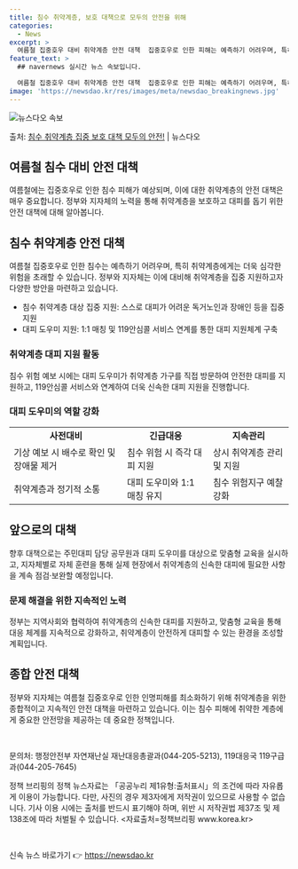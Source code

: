 ```yaml
---
title: 침수 취약계층, 보호 대책으로 모두의 안전을 위해
categories:
  - News
excerpt: >
  여름철 집중호우 대비 취약계층 안전 대책  집중호우로 인한 피해는 예측하기 어려우며, 특히 취약계층에게는 더…
feature_text: >
  ## navernews 실시간 뉴스 속보입니다.

  여름철 집중호우 대비 취약계층 안전 대책  집중호우로 인한 피해는 예측하기 어려우며, 특히 취약계층에게는 더…
image: 'https://newsdao.kr/res/images/meta/newsdao_breakingnews.jpg'
---
```


![뉴스다오 속보](https://newsdao.kr/res/images/meta/newsdao_breakingnews.jpg)

<p>출처: <a href="https://newsdao.kr/4177" rel="dofollow">침수 취약계층 집중 보호 대책 모두의 안전!</a> | 뉴스다오</p>

<h2 data-ke-size="size26">여름철 침수 대비 안전 대책</h2>

<p data-ke-size="size16">여름철에는 집중호우로 인한 침수 피해가 예상되며, 이에 대한 취약계층의 안전 대책은 매우 중요합니다. 정부와 지자체의 노력을 통해 취약계층을 보호하고 대피를 돕기 위한 안전 대책에 대해 알아봅니다.</p>

<h2 data-ke-size="size24">침수 취약계층 안전 대책</h2>

<p data-ke-size="size16">여름철 집중호우로 인한 침수는 예측하기 어려우며, 특히 취약계층에게는 더욱 심각한 위험을 초래할 수 있습니다. 정부와 지자체는 이에 대비해 취약계층을 집중 지원하고자 다양한 방안을 마련하고 있습니다.</p>

<ul>
  <li>침수 취약계층 대상 집중 지원: 스스로 대피가 어려운 독거노인과 장애인 등을 집중 지원</li>
  <li>대피 도우미 지원: 1:1 매칭 및 119안심콜 서비스 연계를 통한 대피 지원체계 구축</li>
</ul>

<h3 data-ke-size="size20">취약계층 대피 지원 활동</h3>

<p data-ke-size="size16">침수 위험 예보 시에는 대피 도우미가 취약계층 가구를 직접 방문하여 안전한 대피를 지원하고, 119안심콜 서비스와 연계하여 더욱 신속한 대피 지원을 진행합니다.</p>

<h3 data-ke-size="size20">대피 도우미의 역할 강화</h3>

<table>
  <tr>
    <td style="text-align: center; height: 17px;"><b>사전대비</b></td>
    <td style="text-align: center; height: 17px;"><b>긴급대응</b></td>
    <td style="text-align: center; height: 17px;"><b>지속관리</b></td>
  </tr>
  <tr>
    <td>기상 예보 시 배수로 확인 및 장애물 제거</td>
    <td>침수 위험 시 즉각 대피 지원</td>
    <td>상시 취약계층 관리 및 지원</td>
  </tr>
  <tr>
    <td>취약계층과 정기적 소통</td>
    <td>대피 도우미와 1:1 매칭 유지</td>
    <td>침수 위험지구 예찰 강화</td>
  </tr>
</table>

<h2 data-ke-size="size24">앞으로의 대책</h2>

<p data-ke-size="size16">향후 대책으로는 주민대피 담당 공무원과 대피 도우미를 대상으로 맞춤형 교육을 실시하고, 지자체별로 자체 훈련을 통해 실제 현장에서 취약계층의 신속한 대피에 필요한 사항을 계속 점검·보완할 예정입니다.</p>

<h3 data-ke-size="size20">문제 해결을 위한 지속적인 노력</h3>

<p data-ke-size="size16">정부는 지역사회와 협력하여 취약계층의 신속한 대피를 지원하고, 맞춤형 교육을 통해 대응 체계를 지속적으로 강화하고, 취약계층이 안전하게 대피할 수 있는 환경을 조성할 계획입니다.</p>

<h2 data-ke-size="size24">종합 안전 대책</h2>

<p data-ke-size="size16">정부와 지자체는 여름철 집중호우로 인한 인명피해를 최소화하기 위해 취약계층을 위한 종합적이고 지속적인 안전 대책을 마련하고 있습니다. 이는 침수 피해에 취약한 계층에게 중요한 안전망을 제공하는 데 중요한 정책입니다.</p>

<p data-ke-size="size16">&nbsp;</p>

<p data-ke-size="size16">문의처: 행정안전부 자연재난실 재난대응총괄과(044-205-5213), 119대응국 119구급과(044-205-7645)</p>

<p data-ke-size="size16">정책 브리핑의 정책 뉴스자료는 「공공누리 제1유형:출처표시」의 조건에 따라 자유롭게 이용이 가능합니다. 다만, 사진의 경우 제3자에게 저작권이 있으므로 사용할 수 없습니다. 기사 이용 시에는 출처를 반드시 표기해야 하며, 위반 시 저작권법 제37조 및 제138조에 따라 처벌될 수 있습니다. <자료출처=정책브리핑 www.korea.kr></p>

<p data-ke-size="size16">&nbsp;</p> 

신속 뉴스 바로가기 👉 <a href="https://newsdao.kr" rel="dofollow">https://newsdao.kr</a>


